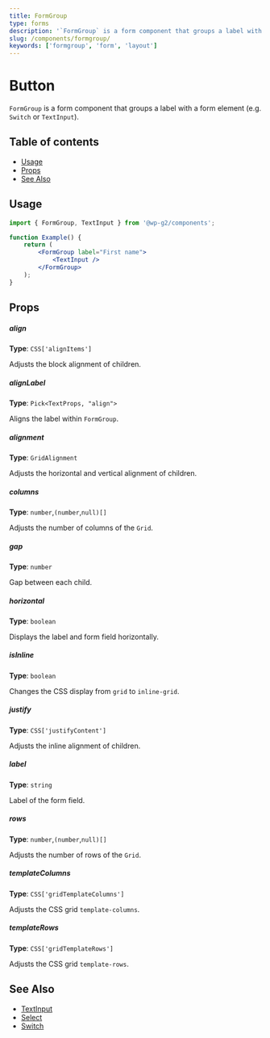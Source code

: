 ```yaml
---
title: FormGroup
type: forms
description: '`FormGroup` is a form component that groups a label with a form element (e.g. `Switch` or `TextInput`).'
slug: /components/formgroup/
keywords: ['formgroup', 'form', 'layout']
---
```


# Button

`FormGroup` is a form component that groups a label with a form element (e.g. `Switch` or `TextInput`).

## Table of contents

<!-- START doctoc generated TOC please keep comment here to allow auto update -->
<!-- DON'T EDIT THIS SECTION, INSTEAD RE-RUN doctoc TO UPDATE -->

-   [Usage](#usage)
-   [Props](#props)
-   [See Also](#see-also)

<!-- END doctoc generated TOC please keep comment here to allow auto update -->

<!-- Automatically Generated. DO NOT EDIT THIS FILE. -->
<!-- Instead, edit packages/website/src/docs/components/forms/formgroup.mdx -->

<!-- props -->

<!-- Automatically Generated -->

## Usage

```jsx live
import { FormGroup, TextInput } from '@wp-g2/components';

function Example() {
	return (
		<FormGroup label="First name">
			<TextInput />
		</FormGroup>
	);
}
```

## Props

##### align

**Type**: `CSS['alignItems']`

Adjusts the block alignment of children.

##### alignLabel

**Type**: `Pick<TextProps, "align">`

Aligns the label within `FormGroup`.

##### alignment

**Type**: `GridAlignment`

Adjusts the horizontal and vertical alignment of children.

##### columns

**Type**: `number`,`(number`,`null)[]`

Adjusts the number of columns of the `Grid`.

##### gap

**Type**: `number`

Gap between each child.

##### horizontal

**Type**: `boolean`

Displays the label and form field horizontally.

##### isInline

**Type**: `boolean`

Changes the CSS display from `grid` to `inline-grid`.

##### justify

**Type**: `CSS['justifyContent']`

Adjusts the inline alignment of children.

##### label

**Type**: `string`

Label of the form field.

##### rows

**Type**: `number`,`(number`,`null)[]`

Adjusts the number of rows of the `Grid`.

##### templateColumns

**Type**: `CSS['gridTemplateColumns']`

Adjusts the CSS grid `template-columns`.

##### templateRows

**Type**: `CSS['gridTemplateRows']`

Adjusts the CSS grid `template-rows`.

<!-- /Automatically Generated -->
<!-- /props -->

## See Also

-   [TextInput](../textinput/)
-   [Select](../select/)
-   [Switch](../switch/)
